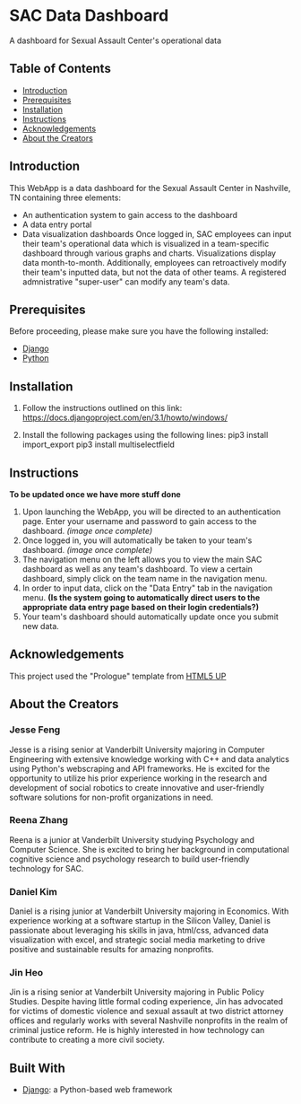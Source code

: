 # SAC Data Dashboard
A dashboard for Sexual Assault Center's operational data

## Table of Contents
* [Introduction](#Introduction)
* [Prerequisites](#Prerequisites)
* [Installation](#Installation)
* [Instructions](#Instructions)
* [Acknowledgements](#Acknowledgements)
* [About the Creators](#About-The-Creators) 

## Introduction
This WebApp is a data dashboard for the Sexual Assault Center in Nashville, TN containing three elements: 
* An authentication system to gain access to the dashboard
* A data entry portal
* Data visualization dashboards
Once logged in, SAC employees can input their team's operational data which is visualized in a team-specific dashboard through various graphs and charts. Visualizations display data month-to-month. Additionally, employees can retroactively modify their team's inputted data, but not the data of other teams. A registered admnistrative "super-user" can modify any team's data. 

## Prerequisites
Before proceeding, please make sure you have the following installed:
* [Django](https://www.djangoproject.com/download/)
* [Python](https://www.python.org/downloads/)

## Installation 
1. Follow the instructions outlined on this link:
https://docs.djangoproject.com/en/3.1/howto/windows/

2. Install the following packages using the following lines:
pip3 install import_export
pip3 install multiselectfield

## Instructions
**To be updated once we have more stuff done**
1. Upon launching the WebApp, you will be directed to an authentication page. Enter your username and password to gain access to the dashboard. *(image once complete)*
2. Once logged in, you will automatically be taken to your team's dashboard. *(image once complete)*
3. The navigation menu on the left allows you to view the main SAC dashboard as well as any team's dashboard. To view a certain dashboard, simply click on the team name in the navigation menu.
4. In order to input data, click on the "Data Entry" tab in the navigation menu. **(Is the system going to automatically direct users to the appropriate data entry page based on their login credentials?)** 
5. Your team's dashboard should automatically update once you submit new data. 

## Acknowledgements
This project used the "Prologue" template from [HTML5 UP](https://html5up.net/)

## About the Creators
### Jesse Feng
Jesse is a rising senior at Vanderbilt University majoring in Computer Engineering with extensive knowledge working with C++ and data analytics using Python's 
webscraping and API frameworks. He is excited for the opportunity to utilize his prior experience working in the research and development 
of social robotics to create innovative and user-friendly software solutions for non-profit organizations in need.

### Reena Zhang
Reena is a junior at Vanderbilt University studying Psychology and Computer Science. She is excited to bring her background in computational cognitive science and psychology research to build user-friendly technology for SAC.

### Daniel Kim
Daniel is a rising junior at Vanderbilt University majoring in Economics. With experience working at a software startup in the Silicon Valley, Daniel is passionate about leveraging his skills in java, html/css, advanced data visualization with excel, and strategic social media marketing to drive positive and sustainable results for amazing nonprofits.

### Jin Heo
Jin is a rising senior at Vanderbilt University majoring in Public Policy Studies. Despite having little formal coding experience, Jin has advocated for victims of domestic violence and sexual assault at two district attorney offices and regularly works with several Nashville nonprofits in the realm of criminal justice reform. He is highly interested in how technology can contribute to creating a more civil society.

## Built With
* [Django](https://www.djangoproject.com/download/): a Python-based web framework 
